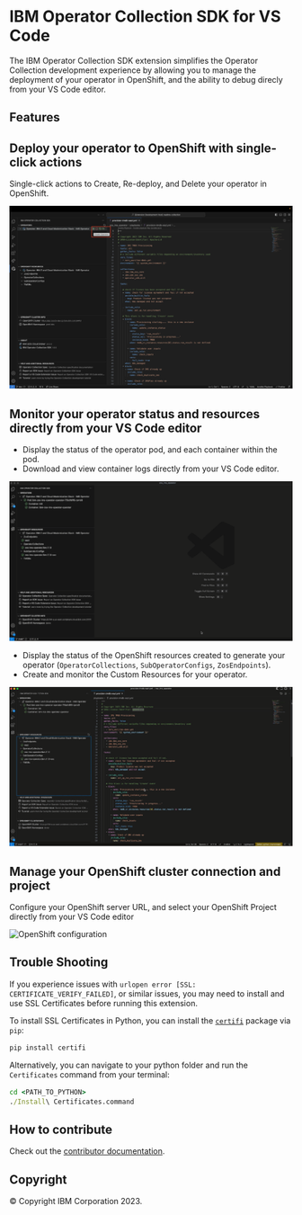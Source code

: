 # IBM Operator Collection SDK for VS Code

The IBM Operator Collection SDK extension simplifies the Operator Collection development experience by allowing you to manage the deployment of your operator in OpenShift, and the ability to debug direcly from your VS Code editor.

## Features

## Deploy your operator to OpenShift with single-click actions

Single-click actions to Create, Re-deploy, and Delete your operator in OpenShift.

![Deploy and manage operator](./resources/docs/media/oc-sdk-actions.png)

## Monitor your operator status and resources directly from your VS Code editor

- Display the status of the operator pod, and each container within the pod.
- Download and view container logs directly from your VS Code editor.

![Download logs](./resources/docs/media/oc-sdk-download-logs.gif)

- Display the status of the OpenShift resources created to generate your operator (`OperatorCollections`, `SubOperatorConfigs`, `ZosEndpoints`).
- Create and monitor the Custom Resources for your operator.

![Monitor operator status](./resources/docs/media/oc-sdk-view-create-resources.gif)

## Manage your OpenShift cluster connection and project

Configure your OpenShift server URL, and select your OpenShift Project directly from your VS Code editor

![OpenShift configuration](./resources/docs/media/oc-cluster-login-url-and-token.gif)

## Trouble Shooting

If you experience issues with `urlopen error [SSL: CERTIFICATE_VERIFY_FAILED]`, or similar issues, you may need to install and use SSL Certificates before running this extension.

To install SSL Certificates in Python, you can install the [`certifi`](https://pypi.org/project/certifi/) package via `pip`:

```cmd
pip install certifi
```

Alternatively, you can navigate to your python folder and run the `Certificates` command from your terminal:

```cmd
cd <PATH_TO_PYTHON>
./Install\ Certificates.command
```

## How to contribute

Check out the [contributor documentation](CONTRIBUTING.md).

## Copyright

© Copyright IBM Corporation 2023.
